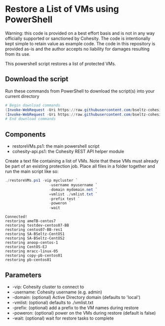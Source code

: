 # Restore a List of VMs using PowerShell

Warning: this code is provided on a best effort basis and is not in any way officially supported or sanctioned by Cohesity. The code is intentionally kept simple to retain value as example code. The code in this repository is provided as-is and the author accepts no liability for damages resulting from its use.

This powershell script restores a list of protected VMs.

## Download the script

Run these commands from PowerShell to download the script(s) into your current directory

```powershell
# Begin download commands
(Invoke-WebRequest -Uri https://raw.githubusercontent.com/bseltz-cohesity/scripts/master/powershell/restoreVMs/restoreVMs.ps1).content | Out-File restoreVMs.ps1; (Get-Content restoreVMs.ps1) | Set-Content restoreVMs.ps1
(Invoke-WebRequest -Uri https://raw.githubusercontent.com/bseltz-cohesity/scripts/master/powershell/restoreVMs/cohesity-api.ps1).content | Out-File cohesity-api.ps1; (Get-Content cohesity-api.ps1) | Set-Content cohesity-api.ps1
# End download commands
```

## Components

* restoreVMs.ps1: the main powershell script
* cohesity-api.ps1: the Cohesity REST API helper module

Create a text file containing a list of VMs. Note that these VMs must already be part of an existing protection job. Place all files in a folder together and run the main script like so:

```powershell
./restoreVMs.ps1 -vip mycluster `
                    -username myusername `
                    -domain mydomain.net `
                    =vmlist ./vmlist.txt `
                    -prefix test `
                    -poweron `
                    -wait
```

```text
Connected!
restoring ameTB-centos7
restoring testdev-centos07-BB
restoring centos07-BB-res1
restoring SA-BSeltz-CentOS1
restoring SA-BSeltz-CentOS2
restoring anoop-centos-1
restoring CentOS-EJ
restoring mracc-linux-05
restoring copy-pb-centos01
restoring pb-centos01
```

## Parameters

* -vip: Cohesity cluster to connect to
* -username: Cohesity username (e.g. admin)
* -domain: (optional) Active Directory domain (defaults to 'local')
* -vmlist: (optional) defaults to ./vmlist.txt
* -prefix: (optional) add a prefix to the VM names during restore
* -poweron: (optional) power on the VMs during restore (default is false)
* -wait: (optional) wait for restore tasks to complete
